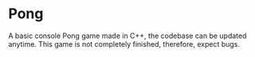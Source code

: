 # Pong
A basic console Pong game made in C++, the codebase can be updated anytime.
This game is not completely finished, therefore, expect bugs.
